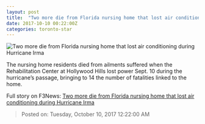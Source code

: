 ```yaml
---
layout: post
title:  "Two more die from Florida nursing home that lost air conditioning during Hurricane Irma"
date: 2017-10-10 00:22:00Z
categories: toronto-star
---
```


![Two more die from Florida nursing home that lost air conditioning during Hurricane Irma](https://www.thestar.com/content/dam/thestar/news/world/2017/10/09/two-more-die-from-florida-nursing-home-that-lost-air-conditioning-during-hurricane-irma/fla_nursing_home.jpg)

The nursing home residents died from ailments suffered when the Rehabilitation Center at Hollywood Hills lost power Sept. 10 during the hurricane’s passage, bringing to 14 the number of fatalities linked to the home.


Full story on F3News: [Two more die from Florida nursing home that lost air conditioning during Hurricane Irma](http://www.f3nws.com/n/sfWFyB)

> Posted on: Tuesday, October 10, 2017 12:22:00 AM
